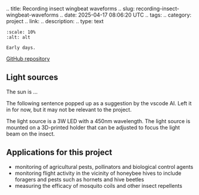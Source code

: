 .. title: Recording insect wingbeat waveforms
.. slug: recording-insect-wingbeat-waveforms
.. date: 2025-04-17 08:06:20 UTC
.. tags: 
.. category: project
.. link: 
.. description: 
.. type: text

```{figure} /images/wingbeat-recorder.jpg
:scale: 10%
:alt: alt

Early days.
```

[GitHub repository](https://github.com/aubreymoore/wingbeat-recorder)

## Light sources

The sun is ...

The following sentence popped up as a suggestion by the vscode AI. Left it in for now, but it may not be relevant to the project.

The light source is a 3W LED with a 450nm wavelength. The light source is mounted on a 3D-printed holder that can be adjusted to focus the light beam on the insect.

## Applications for this project

* monitoring of agricultural pests, pollinators and biological control agents
* monitoring flight activity in the vicinity of honeybee hives to include foragers and pests such as hornets and hive beetles
* measuring the efficacy of mosquito coils and other insect repellents
